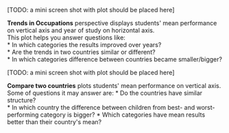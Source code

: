 [TODO: a mini screen shot with plot should be placed here]

**Trends in Occupations** perspective displays students' mean performance on vertical axis and year of study on horizontal axis.   
This plot helps you answer questions like:  
    * In which categories the results improved over years?  
    * Are the trends in two countries similar or different?  
    * In which categories difference between countries became smaller/bigger?

[TODO: a mini screen shot with plot should be placed here]

**Compare two countries** plots students' mean performance on vertical axis. Some of questions it may answer are: 
    * Do the countries have similar structure?   
    * In which country the difference between children from best- and worst-performing category is bigger?
    * Which categories have mean results better than their country's mean?
